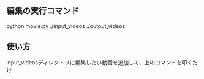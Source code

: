 ## 編集の実行コマンド
python movie.py ./input_videos ./output_videos

## 使い方
input_videosディレクトリに編集したい動画を追加して、上のコマンドを叩くだけ